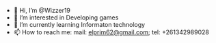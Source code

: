 - 👋 Hi, I’m @Wizzer19
- 👀 I’m interested in Developing games
- 🌱 I’m currently learning Informaton technology
- 📫 How to reach me: mail: elprim62@gmail.com; tel: +261342989028

<!---
Wizzer19/Wizzer19 is a ✨ special ✨ repository because its `README.md` (this file) appears on your GitHub profile.
You can click the Preview link to take a look at your changes.
--->
